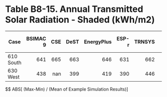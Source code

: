 # Table B8-15. Annual Transmitted Solar Radiation - Shaded (kWh/m2)
| Case |BSIMAC 9 |CSE |DeST |EnergyPlus |ESP-r |TRNSYS | |Min |Max |Mean |Dev % $$ | |TestSoftware1 |
|-----|-----:|-----:|-----:|-----:|-----:|-----:|-----:|-----:|-----:|-----:|-----:|-----:|-----:|
| 610 South |641 |665 |663 |646 |631 |662 | |631 |665 |651 |5.2 | |646 |
| 630 West |438 |nan |399 |419 |390 |446 | |390 |446 |418 |13.4 | |419 |

$$ ABS[ (Max-Min) / (Mean of Example Simulation Results)]


